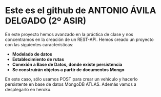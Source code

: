 # Este es el github de **ANTONIO ÁVILA DELGADO** (2º ASIR)
En este proyecto hemos avanzado en la práctica de clase y nos concentramos en la creación de un REST-API.
Hemos creado un proyecto con las siguientes características:

* **Modelado de datos**
* **Establecimiento de rutas**
* **Conexión a Base de Datos, donde existe persistencia**
* **Se construirán objetos a partir de documentos Mongo**

En este caso, sólo usamos POST para crear un vehículo y hacerlo persistente en base de datos MongoDB ATLAS.
Además vamos a desplegarlo en heroku.

